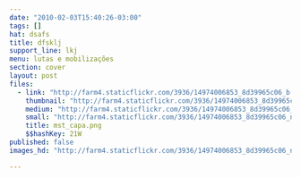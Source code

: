 ```yaml
---
date: "2010-02-03T15:40:26-03:00"
tags: []
hat: dsafs
title: dfsklj
support_line: lkj
menu: lutas e mobilizações
section: cover
layout: post
files:
  - link: "http://farm4.staticflickr.com/3936/14974006853_8d39965c06_b.jpg"
    thumbnail: "http://farm4.staticflickr.com/3936/14974006853_8d39965c06_t.jpg"
    medium: "http://farm4.staticflickr.com/3936/14974006853_8d39965c06_z.jpg"
    small: "http://farm4.staticflickr.com/3936/14974006853_8d39965c06_n.jpg"
    title: mst_capa.png
    $$hashKey: 21W
published: false
images_hd: "http://farm4.staticflickr.com/3936/14974006853_8d39965c06_n.jpg"

---
```

